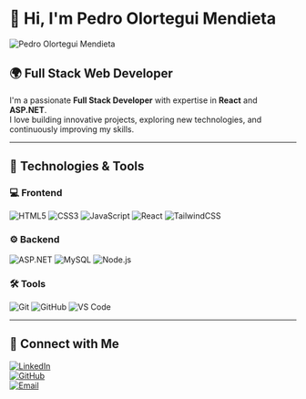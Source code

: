 # 👋 Hi, I'm Pedro Olortegui Mendieta  

![Pedro Olortegui Mendieta](https://your-image-url.com)  

## 🌍 Full Stack Web Developer  
I'm a passionate **Full Stack Developer** with expertise in **React** and **ASP.NET**.  
I love building innovative projects, exploring new technologies, and continuously improving my skills.  

---

## 🚀 Technologies & Tools  

### 💻 Frontend  
![HTML5](https://img.shields.io/badge/HTML5-E34F26?style=for-the-badge&logo=html5&logoColor=white)
![CSS3](https://img.shields.io/badge/CSS3-1572B6?style=for-the-badge&logo=css3&logoColor=white)
![JavaScript](https://img.shields.io/badge/JavaScript-F7DF1E?style=for-the-badge&logo=javascript&logoColor=black)
![React](https://img.shields.io/badge/React-61DAFB?style=for-the-badge&logo=react&logoColor=black)
![TailwindCSS](https://img.shields.io/badge/TailwindCSS-06B6D4?style=for-the-badge&logo=tailwindcss&logoColor=white)

### ⚙️ Backend  
![ASP.NET](https://img.shields.io/badge/ASP.NET-512BD4?style=for-the-badge&logo=dotnet&logoColor=white)
![MySQL](https://img.shields.io/badge/MySQL-4479A1?style=for-the-badge&logo=mysql&logoColor=white)
![Node.js](https://img.shields.io/badge/Node.js-339933?style=for-the-badge&logo=nodedotjs&logoColor=white)

### 🛠️ Tools  
![Git](https://img.shields.io/badge/Git-F05032?style=for-the-badge&logo=git&logoColor=white)
![GitHub](https://img.shields.io/badge/GitHub-181717?style=for-the-badge&logo=github&logoColor=white)
![VS Code](https://img.shields.io/badge/VS%20Code-007ACC?style=for-the-badge&logo=visual-studio-code&logoColor=white)

---

## 💬 Connect with Me  

[![LinkedIn](https://img.shields.io/badge/LinkedIn-blue?style=for-the-badge&logo=linkedin)](https://www.linkedin.com/in/tu-perfil)  
[![GitHub](https://img.shields.io/badge/GitHub-black?style=for-the-badge&logo=github)](https://github.com/mendieta967)  
[![Email](https://img.shields.io/badge/Email-red?style=for-the-badge&logo=gmail)](olorteguopedro@gmail.com)  

